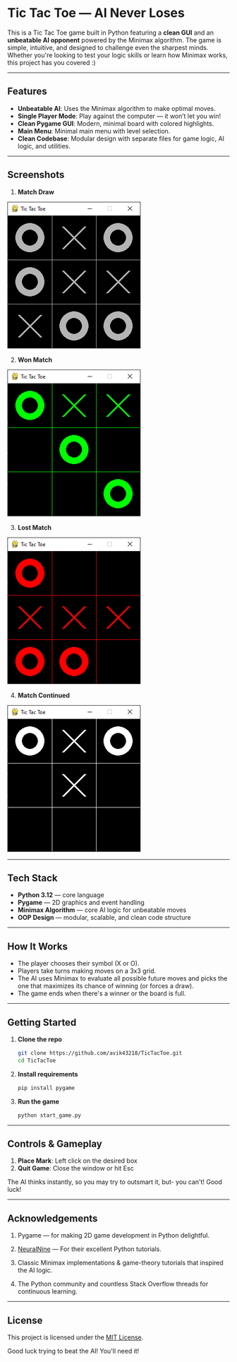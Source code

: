# Tic Tac Toe — AI Never Loses

This is a Tic Tac Toe game built in Python featuring a **clean GUI** and an **unbeatable AI opponent** powered by the Minimax algorithm. The game is simple, intuitive, and designed to challenge even the sharpest minds. Whether you're looking to test your logic skills or learn how Minimax works, this project has you covered :)

---

## Features

- **Unbeatable AI**: Uses the Minimax algorithm to make optimal moves.
- **Single Player Mode**: Play against the computer — it won’t let you win!
- **Clean Pygame GUI**: Modern, minimal board with colored highlights.
- **Main Menu**: Minimal main menu with level selection. 
- **Clean Codebase**: Modular design with separate files for game logic, AI logic, and utilities.

---

## Screenshots 

1. **Match Draw**

![Draw](./assets/Screenshots/Capture_1.PNG)

2. **Won Match**

![win](./assets/Screenshots/Capture_2.PNG)

3. **Lost Match**

![Lose](./assets/Screenshots/Capture_3.PNG)

4. **Match Continued**

![Continue](./assets/Screenshots/Capture_4.PNG)

---

## Tech Stack 

- **Python 3.12** — core language
- **Pygame** — 2D graphics and event handling
- **Minimax Algorithm** — core AI logic for unbeatable moves
- **OOP Design** — modular, scalable, and clean code structure

---

## How It Works

- The player chooses their symbol (X or O).
- Players take turns making moves on a 3x3 grid.
- The AI uses Minimax to evaluate all possible future moves and picks the one that maximizes its chance of winning (or forces a draw).
- The game ends when there's a winner or the board is full.

---

## Getting Started

1. **Clone the repo**
   ```bash
   git clone https://github.com/avik43218/TicTacToe.git
   cd TicTacToe
2. **Install requirements**
   ```bash
   pip install pygame
3. **Run the game**
   ```bash
   python start_game.py

---

## Controls & Gameplay 

1. **Place Mark**: Left click on the desired box
2. **Quit Game**: Close the window or hit Esc

The AI thinks instantly, so you may try to outsmart it, but- you can't! Good luck!

---

## Acknowledgements 

1. Pygame — for making 2D game development in Python delightful.

2. [NeuralNine](https://youtube.com/@neuralnine?si=dCjs2h2vIM9VsjUM) — For their excellent Python tutorials. 

3. Classic Minimax implementations & game-theory tutorials that inspired the AI logic.

4. The Python community and countless Stack Overflow threads for continuous learning.

---

## License

This project is licensed under the [MIT License](./LICENSE).

Good luck trying to beat the AI! You'll need it!
